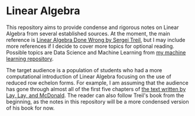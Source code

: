 # Linear Algebra
This repository aims to provide condense and rigorous notes on Linear Algebra from several established sources. At the moment, the main reference is [Linear Algebra Done Wrong by Sergei Treil](https://www.math.brown.edu/streil/papers/LADW/LADW.html), but I may include more references if I decide to cover more topics for optional reading. Possible topics are Data Science and Machine Learning from [my machine learning repository](https://github.com/gycheong/machine_learning).

The target audience is a population of students who had a more computational introduction of Linear Algebra focusing on the use of reduced row echelon forms. For example, I am assuming that the audience has gone through almost all of the first five chapters of [the text written by Lay, Lay, and McDonald](https://www.pearson.com/en-us/subject-catalog/p/linear-algebra-and-its-applications/P200000006235/9780136880929). The reader can also follow Treil's book from the beginning, as the notes in this repository will be a more condensed version of his book for now.
